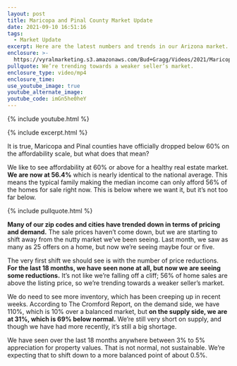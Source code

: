 ```yaml
---
layout: post
title: Maricopa and Pinal County Market Update
date: 2021-09-10 16:51:16
tags:
  - Market Update
excerpt: Here are the latest numbers and trends in our Arizona market.
enclosure: >-
  https://vyralmarketing.s3.amazonaws.com/Bud+Gragg/Videos/2021/Maricopa+and+Pinal+County+Market+Update.mp4
pullquote: We’re trending towards a weaker seller’s market.
enclosure_type: video/mp4
enclosure_time:
use_youtube_image: true
youtube_alternate_image:
youtube_code: imGn5he0heY
---
```

{% include youtube.html %}

{% include excerpt.html %}

It is true, Maricopa and Pinal counties have officially dropped below 60% on the affordability scale, but what does that mean?

We like to see affordability at 60% or above for a healthy real estate market. **We are now at 56.4%** which is nearly identical to the national average. This means the typical family making the median income can only afford 56% of the homes for sale right now. This is below where we want it, but it’s not too far below.

{% include pullquote.html %}

**Many of our zip codes and cities have trended down in terms of pricing and demand.** The sale prices haven’t come down, but we are starting to shift away from the nutty market we’ve been seeing. Last month, we saw as many as 25 offers on a home, but now we’re seeing maybe four or five.

The very first shift we should see is with the number of price reductions. **For the last 18 months, we have seen none at all, but now we are seeing some reductions.** It’s not like we’re falling off a cliff; 56% of home sales are above the listing price, so we’re trending towards a weaker seller’s market.

We do need to see more inventory, which has been creeping up in recent weeks. According to The Cromford Report, on the demand side, we have 110%, which is 10% over a balanced market, but **on the supply side, we are at 31%, which is 69% below normal.** We’re still very short on supply, and though we have had more recently, it’s still a big shortage.

We have seen over the last 18 months anywhere between 3% to 5% appreciation for property values. That is not normal, not sustainable. We’re expecting that to shift down to a more balanced point of about 0.5%.

